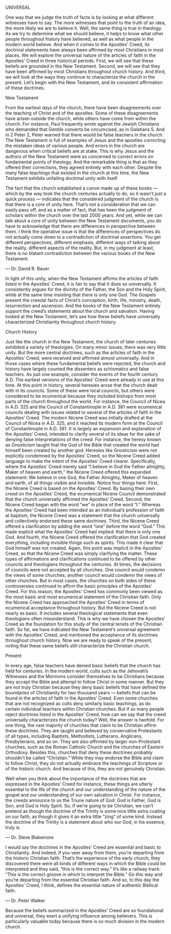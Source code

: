 UNIVERSAL

One way that we judge the truth of facts is by looking at what different witnesses have to say. The more witnesses that point to the truth of an idea, the more likely we are to believe it. Well, the same thing is true in theology. As we try to determine what we should believe, it helps to know what other people throughout history have believed, as well as what people in the modern world believe. And when it comes to the Apostles’ Creed, its doctrinal statements have always been affirmed by most Christians in most places.
We will explore the universal nature of the articles of faith in the Apostles’ Creed in three historical periods. First, we will see that these beliefs are grounded in the New Testament. Second, we will see that they have been affirmed by most Christians throughout church history. And third, we will look at the ways they continue to characterize the church in the present. Let’s begin with the New Testament, and its consistent affirmation of these doctrines.


New Testament

From the earliest days of the church, there have been disagreements over the teaching of Christ and of the apostles. Some of these disagreements have arisen outside the church, while others have come from within the church. For instance, Paul frequently wrote against the Jewish Christians who demanded that Gentile converts be circumcised, as in Galatians 5. And in 2 Peter 2, Peter warned that there would be false teachers in the church. The New Testament is full of examples of Jesus and the apostles correcting the mistaken ideas of various people. 
And errors in the church are dangerous when critical beliefs are at stake. This is why Jesus and the authors of the New Testament were so concerned to correct errors on fundamental points of theology. And the remarkable thing is that as they offered their corrections, they agreed entirely with each other. Despite the many false teachings that existed in the church at this time, the New Testament exhibits unfailing doctrinal unity with itself. 

The fact that the church established a canon made up of these books — which by the way took the church centuries actually to do, so it wasn’t just a quick process — indicates that the considered judgment of the church is that there is a core of unity here. That’s not a consideration that we can easily pass off, and as a matter of fact, that has been the judgment of scholars within the church over the last 2000 years. And yet, while we can talk about a core of unity between the New Testament documents, you do have to acknowledge that there are differences in perspective between them. I think the operative issue is that the differences of perspectives do not actually come down to a contradiction of doctrinal assertions. You get different perspectives, different emphasis, different ways of talking about the reality, different aspects of the reality. But, in my judgment at least, there is no blatant contradiction between the various books of the New Testament. 

—	Dr. David R. Bauer

In light of this unity, when the New Testament affirms the articles of faith listed in the Apostles’ Creed, it is fair to say that it does so universally. It consistently argues for the divinity of the Father, the Son and the Holy Spirit, while at the same time insisting that there is only one God. The Gospels present the creedal facts of Christ’s conception, birth, life, ministry, death, resurrection and ascension. And the books of the New Testament entirely support the creed’s statements about the church and salvation.
Having looked at the New Testament, let’s see how these beliefs have universally characterized Christianity throughout church history.

Church History
	
Just like the church in the New Testament, the church of later centuries exhibited a variety of theologies. On many minor issues, there was very little unity. But the more central doctrines, such as the articles of faith in the Apostles’ Creed, were received and affirmed almost universally. And in those cases where these fundamental beliefs were rejected, the church and history have largely counted the dissenters as schismatics and false teachers.
As just one example, consider the events of the fourth century A.D. The earliest versions of the Apostles’ Creed were already in use at this time. At this point in history, several heresies arose that the church dealt with in its councils. Some of these were local councils, but others were considered to be ecumenical because they included bishops from most parts of the church throughout the world. For instance, the Council of Nicea in A.D. 325 and the Council of Constantinople in A.D. 381 were ecumenical councils dealing with issues related to several of the articles of faith in the Apostles’ Creed. 
The modern Nicene Creed was initially drafted at the Council of Nicea in A.D. 325, and it reached its modern form at the Council of Constantinople in A.D. 381. It is largely an expansion and explanation of the Apostles’ Creed, intended to clarify several of its ideas for the sake of denying false interpretations of the creed. 
For instance, the heresy known as Gnosticism taught that the God of the Bible that created the world had himself been created by another god. Heresies like Gnosticism were not explicitly condemned by the Apostles’ Creed, so the Nicene Creed added language to make the intent of the Apostles’ Creed clearer.
Specifically, where the Apostles’ Creed merely said “I believe in God the Father almighty, Maker of heaven and earth,” the Nicene Creed offered this expanded statement: We believe in one God, the Father Almighty, Maker of heaven and earth, of all things visible and invisible. Notice four things here: 
First, the Nicene Creed is based on the Apostles’ Creed. By basing their own creed on the Apostles’ Creed, the ecumenical Nicene Council demonstrated that the church universally affirmed the Apostles’ Creed. 
Second, the Nicene Creed began with the word “we” in place of the word “I.” Whereas the Apostles’ Creed had been intended as an individual’s profession of faith at baptism, the Nicene Creed was a statement that the church universally and collectively endorsed these same doctrines. 
Third, the Nicene Creed offered a clarification by adding the word “one” before the word “God.” This made explicit what the Apostles’ Creed had implied: that there is only one God.
And fourth, the Nicene Creed offered the clarification that God created everything, including invisible things such as spirits. This made it clear that God himself was not created. Again, this point was implicit in the Apostles’ Creed, so that the Nicene Creed was simply clarifying the matter.
These types of affirmations and clarifications continued to be offered by other councils and theologians throughout the centuries. At times, the decisions of councils were not accepted by all churches. One council would condemn the views of some churches; another council would condemn the views of other churches. But in most cases, the churches on both sides of these controversies continued to affirm the basic principles of the Apostles’ Creed. 
For this reason, the Apostles’ Creed has commonly been viewed as the most basic and most ecumenical statement of the Christian faith. Only the Nicene Creed has approached the Apostles’ Creed in terms of ecumenical acceptance throughout history. But the Nicene Creed is not nearly as basic. It includes several theological statements that even theologians often misunderstand. This is why we have chosen the Apostles’ Creed as the foundation for this study of the central tenets of the Christian faith.
So far, we have indicated the New Testament’s universal agreement with the Apostles’ Creed, and mentioned the acceptance of its doctrines throughout church history. Now we are ready to speak of the present, noting that these same beliefs still characterize the Christian church.


Present

In every age, false teachers have denied basic beliefs that the church has held for centuries. In the modern world, cults such as the Jehovah’s Witnesses and the Mormons consider themselves to be Christians because they accept the Bible and attempt to follow Christ in some manner. But they are not truly Christian because they deny basic beliefs that have defined the boundaries of Christianity for two thousand years — beliefs that can be found in the articles of faith in the Apostles’ Creed. Even some churches that are not recognized as cults deny similarly basic teachings, as do certain individual teachers within Christian churches.
But if so many people reject doctrines listed in the Apostles’ Creed, how can we say that the creed universally characterizes the church today? Well, the answer is twofold. For one thing, the vast majority of churches that claim to be Christian affirm these doctrines. They are taught and believed by conservative Protestants of all types, including Baptists, Methodists, Lutherans, Anglicans, Presbyterians, and so on. They are also affirmed by larger non-Protestant churches, such as the Roman Catholic Church and the churches of Eastern Orthodoxy. 
Besides this, churches that deny these doctrines probably shouldn’t be called “Christian.” While they may endorse the Bible and claim to follow Christ, they do not actually embrace the teachings of Scripture or of the historic church. And because of this, they are not genuinely Christian. 

Well when you think about the importance of the doctrines that are expressed in the Apostles’ Creed for instance, these things are utterly essential to the life of the church and our understanding of the nature of the gospel and our understanding of our own salvation in Christ. For instance, the creeds announce to us the Triune nature of God: God is Father, God is Son, and God is Holy Spirit. So, if we’re going to be Christian, we can’t pretend as though the doctrine of the Trinity is some nice little extra coating on our faith, as though it gives it an extra little “zing” of some kind. Instead the doctrine of the Trinity is a statement about who our God, in his essence, truly is. 

—	Dr. Steve Blakemore


I would say the doctrines in the Apostles’ Creed are essential and basic to Christianity. And indeed, if you veer away from them, you’re departing from the historic Christian faith. That’s the experience of the early church, they discovered there were all kinds of different ways in which the Bible could be interpreted and they said, “this is the correct way.” It’s like a railway track: “This is the correct groove in which to interpret the Bible.” Go this way and you’re departing from the essential Christian faith. And so, to this day the Apostles’ Creed, I think, defines the essential nature of authentic Biblical faith. 

—	Dr. Peter Walker

Because the beliefs summarized in the Apostles’ Creed are so foundational and universal, they exert a unifying influence among believers. This is particularly valuable today because there is so much division in the modern church.
